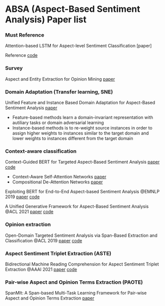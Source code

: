 # ABSA (Aspect-Based Sentiment Analysis) Paper list

### Must Reference
Attention-based LSTM for Aspect-level Sentiment Classification [paper]

Reference [code](https://github.com/songyouwei/ABSA-PyTorch)

### Survey
Aspect and Entity Extraction for Opinion Mining [paper](https://www.cs.uic.edu/~lzhang3/paper/ZhangLiu-AEEE.pdf)


### Domain Adaptation (Transfer learning, SNE)

Unified Feature and Instance Based Domain Adaptation for Aspect-Based Sentiment Analysis [paper](https://aclanthology.org/2020.emnlp-main.572.pdf)
- Feature-based methods learn a domain-invariant representation with autiliary tasks or domain adversarial learning
- Instance-based methods is to re-weight source instances in order to assign higher weights to instances similar to the target domain and lower weights to instances different from the target domain


### Context-aware classification
Context-Guided BERT for Targeted Aspect-Based Sentiment Analysis [paper](https://arxiv.org/pdf/2010.07523.pdf) [code](https://github.com/frankaging/Quasi-Attention-ABSA)
- Context-Aware Self-Attention Networks [paper](https://arxiv.org/pdf/1902.05766.pdf)
- Compositional De-Attention Networks [paper](https://papers.nips.cc/paper/2019/file/16fc18d787294ad5171100e33d05d4e2-Paper.pdf)

Exploiting BERT for End-to-End Aspect-based Sentiment Analysis @EMNLP 2019 [paper](https://arxiv.org/pdf/1910.00883.pdf) [code](https://github.com/lixin4ever/BERT-E2E-ABSA)

A Unified Generative Framework for Aspect-Based Sentiment Analysis  @ACL 2021 [paper](https://arxiv.org/pdf/2106.04300.pdf) [code](https://github.com/yhcc/BARTABSA)


### Opinion extraction
Open-Domain Targeted Sentiment Analysis via Span-Based Extraction and Classification @ACL 2019 [paper](https://aclanthology.org/P19-1051.pdf) [code](https://github.com/huminghao16/SpanABSA)

### Aspect Sentiment Triplet Extraction (ASTE)
Bidirectional Machine Reading Comprehension for Aspect Sentiment Triplet Extraction @AAAI 2021 [paper](file:///C:/Users/jasmi/Downloads/17500-Article%20Text-20994-1-2-20210518.pdf) [code](https://github.com/NKU-IIPLab/BMRC)

###  Pair-wise Aspect and Opinion Terms Extraction (PAOTE)
SpanMlt: A Span-based Multi-Task Learning Framework for Pair-wise Aspect and Opinion Terms Extraction [paper](https://aclanthology.org/2020.acl-main.296.pdf)
